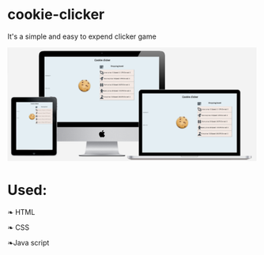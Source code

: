 # cookie-clicker
It's a simple and easy to expend clicker game

![alt text](https://github.com/CharlotteMoriarty/cookie-clicker/blob/master/image/cookie.PNG)

# Used:

❧ HTML

❧ CSS

❧Java script
